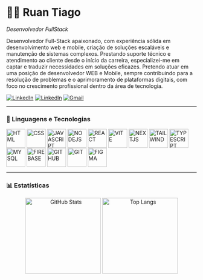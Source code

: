 # 👨‍💻 Ruan Tiago

_Desenvolvedor FullStack_

Desenvolvedor Full-Stack apaixonado, com experiência sólida em desenvolvimento web e mobile, criação de soluções escaláveis e manutenção de sistemas complexos. Prestando suporte técnico e atendimento ao cliente desde o início da carreira, especializei-me em
captar e traduzir necessidades em soluções eficazes. Pretendo atuar em uma posição de desenvolvedor WEB e Mobile, sempre contribuindo para a
resolução de problemas e o aprimoramento de plataformas digitais, com foco no crescimento profissional dentro da área de tecnologia.

<p align="left">
    <a href="https://my-portifolio-green-omega.vercel.app/" target="_blank"><img src="https://img.shields.io/badge/Portfolio-darkgreen?style=for-the-badge" alt="LinkedIn"></a>
    <a href="https://www.linkedin.com/in/ruantsdo/" target="_blank"><img src="https://img.shields.io/badge/LinkedIn-0077B5?style=for-the-badge&logoColor=white" alt="LinkedIn"></a>
    <a href="mailto:ruantsdo@gmail.com" target="_blank"><img src="https://img.shields.io/badge/Gmail-D14836?style=for-the-badge&logoColor=white" alt="Gmail"> </a>
</p>

---

### 🤖 Linguagens e Tecnologias

<div  display="inline-block">
    <img  align="center" height="50" alt="HTML" src="https://media0.giphy.com/media/XAxylRMCdpbEWUAvr8/200w.webp">
    <img  align="center" height="50" alt="CSS" src="https://media1.giphy.com/media/fsEaZldNC8A1PJ3mwp/200w.webp">
    <img  align="center" height="50" alt="JAVASCRIPT" src="https://media0.giphy.com/media/ln7z2eWriiQAllfVcn/200w.webp">
    <img  align="center" height="50" alt="NODEJS" src="https://media4.giphy.com/media/kdFc8fubgS31b8DsVu/giphy.webp">
    <img  align="center" height="50" alt="REACT" src="https://media3.giphy.com/media/eNAsjO55tPbgaor7ma/200w.webp">
    <img  align="center" height="50" alt="VITE" src="https://img.icons8.com/?size=100&id=dJjTWMogzFzg&format=png&color=000000">
    <img  align="center" height="50" alt="NEXTJS" src="https://img.icons8.com/?size=100&id=MWiBjkuHeMVq&format=png&color=000000">
    <img  align="center" height="50" alt="TAILWIND" src="https://img.icons8.com/?size=100&id=WoopfRcDj3RF&format=png&color=000000">
    <img  align="center" height="50" alt="TYPESCRIPT" src="https://img.icons8.com/?size=100&id=nCj4PvnCO0tZ&format=png&color=000000">
    <img  align="center" height="50" alt="MYSQL" src="https://img.icons8.com/?size=100&id=9nLaR5KFGjN0&format=png&color=000000">
    <img  align="center" height="50" alt="FIREBASE"  src="https://media0.giphy.com/media/Ri2TUcKlaOcaDBxFpY/200w.webp">
    <img  align="center" height="50" alt="GITHUB"  src="https://media0.giphy.com/media/du3J3cXyzhj75IOgvA/200.webp">
    <img  align="center" height="50" alt="GIT"  src="https://media3.giphy.com/media/kH1DBkPNyZPOk0BxrM/100.webp">
    <img  align="center" height="50" alt="FIGMA" src="https://img.icons8.com/?size=100&id=zfHRZ6i1Wg0U&format=png&color=000000">
</div>

---

### 📊 Estatísticas

<p align="center">
  <img
    alt="GitHub Stats"
    height="200"
    src="https://github-readme-stats.vercel.app/api?username=ruantsdo&show_icons=true&theme=tokyonight&include_all_commits=true&locale=pt-br&hide=stars"
  />
  <img
    alt="Top Langs"
    height="200"
    src="https://github-readme-stats.vercel.app/api/top-langs/?username=ruantsdo&theme=tokyonight&layout=compact&custom_title=Tecnologias&langs_count=9"
  />
</p>
